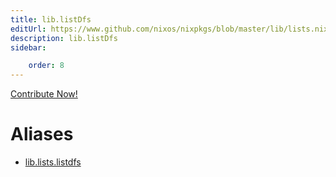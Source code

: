 ```yaml
---
title: lib.listDfs
editUrl: https://www.github.com/nixos/nixpkgs/blob/master/lib/lists.nix#L681C13
description: lib.listDfs
sidebar:

    order: 8
---
```


<a href="https://www.github.com/nixos/nixpkgs/blob/master/lib/lists.nix#L681C13">Contribute Now!</a>


# Aliases

- [lib.lists.listdfs](/nix-doc-comments/reference/lib/lists/lib-lists-listdfs)


